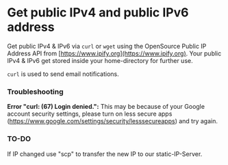 # Get public IPv4 and public IPv6 address

Get public IPv4 & IPv6 via `curl` or `wget` using the OpenSource Public IP Address API from [https://www.ipify.org](https://www.ipify.org).
Your public IPv4 & IPv6 get stored inside your home-directory for further use.

`curl` is used to send email notifications.


### Troubleshooting

**Error "curl: (67) Login denied.":**
This may be because of your Google account security settings,
please turn on less secure apps (https://www.google.com/settings/security/lesssecureapps) and try again.


### TO-DO

If IP changed use "scp" to transfer the new IP to our static-IP-Server.
